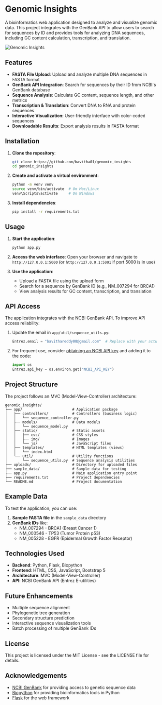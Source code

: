 # Genomic Insights

A bioinformatics web application designed to analyze and visualize genomic data. This project integrates with the GenBank API to allow users to search for sequences by ID and provides tools for analyzing DNA sequences, including GC content calculation, transcription, and translation.

![Genomic Insights](https://img.shields.io/badge/Genomic-Insights-blue)

## Features

- **FASTA File Upload**: Upload and analyze multiple DNA sequences in FASTA format
- **GenBank API Integration**: Search for sequences by their ID from NCBI's GenBank database
- **Sequence Analysis**: Calculate GC content, sequence length, and other metrics
- **Transcription & Translation**: Convert DNA to RNA and protein sequences
- **Interactive Visualization**: User-friendly interface with color-coded sequences
- **Downloadable Results**: Export analysis results in FASTA format

## Installation

1. **Clone the repository**:
   ```bash
   git clone https://github.com/bavitha01/genomic_insights
   cd genomic_insights
   ```

2. **Create and activate a virtual environment**:
   ```bash
   python -m venv venv
   source venv/bin/activate  # On Mac/Linux
   venv\Scripts\activate     # On Windows
   ```

3. **Install dependencies**:
   ```bash
   pip install -r requirements.txt
   ```

## Usage

1. **Start the application**:
   ```bash
   python app.py
   ```

2. **Access the web interface**:
   Open your browser and navigate to `http://127.0.0.1:5000` (or `http://127.0.0.1:5001` if port 5000 is in use)

3. **Use the application**:
   - Upload a FASTA file using the upload form
   - Search for a sequence by GenBank ID (e.g., NM_007294 for BRCA1)
   - View analysis results for GC content, transcription, and translation

## API Access

The application integrates with the NCBI GenBank API. To improve API access reliability:

1. Update the email in `app/util/sequence_utils.py`:
   ```python
   Entrez.email = "bavithareddy08@gmail.com"  # Replace with your actual email
   ```

2. For frequent use, consider [obtaining an NCBI API key](https://ncbiinsights.ncbi.nlm.nih.gov/2017/11/02/new-api-keys-for-the-e-utilities/) and adding it to the code:
   ```python
   import os
   Entrez.api_key = os.environ.get("NCBI_API_KEY")
   ```

## Project Structure

The project follows an MVC (Model-View-Controller) architecture:

```
genomic_insights/
├── app/                       # Application package
│   ├── controllers/           # Controllers (business logic)
│   │   └── sequence_controller.py
│   ├── models/                # Data models
│   │   └── sequence_model.py
│   ├── static/                # Static assets
│   │   ├── css/               # CSS styles
│   │   ├── img/               # Images
│   │   └── js/                # JavaScript files
│   ├── templates/             # HTML templates (views)
│   │   └── index.html
│   └── util/                  # Utility functions
│       └── sequence_utils.py  # Sequence analysis utilities
├── uploads/                   # Directory for uploaded files
├── sample_data/               # Sample data for testing
├── app.py                     # Main application entry point
├── requirements.txt           # Project dependencies
└── README.md                  # Project documentation
```

## Example Data

To test the application, you can use:

1. **Sample FASTA file** in the `sample_data` directory
2. **GenBank IDs** like:
   - NM_007294 - BRCA1 (Breast Cancer 1)
   - NM_000546 - TP53 (Tumor Protein p53)
   - NM_005228 - EGFR (Epidermal Growth Factor Receptor)

## Technologies Used

- **Backend**: Python, Flask, Biopython
- **Frontend**: HTML, CSS, JavaScript, Bootstrap 5
- **Architecture**: MVC (Model-View-Controller)
- **API**: NCBI GenBank API (Entrez E-utilities)

## Future Enhancements

- Multiple sequence alignment
- Phylogenetic tree generation
- Secondary structure prediction
- Interactive sequence visualization tools
- Batch processing of multiple GenBank IDs

## License

This project is licensed under the MIT License - see the LICENSE file for details.

## Acknowledgements

- [NCBI GenBank](https://www.ncbi.nlm.nih.gov/genbank/) for providing access to genetic sequence data
- [Biopython](https://biopython.org/) for providing bioinformatics tools in Python
- [Flask](https://flask.palletsprojects.com/) for the web framework

